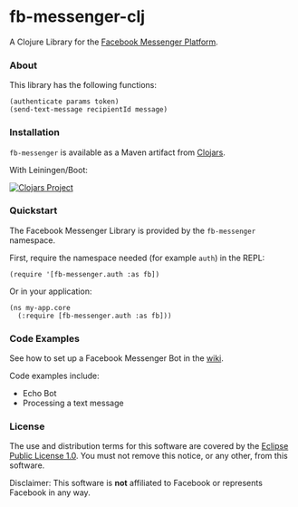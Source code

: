 # fb-messenger-clj

A Clojure Library for the [Facebook Messenger Platform](https://developers.facebook.com/docs/messenger-platform).

### About

This library has the following functions:

	(authenticate params token)
	(send-text-message recipientId message)

### Installation

`fb-messenger` is available as a Maven artifact from [Clojars](http://clojars.org/fb-messenger).

With Leiningen/Boot:

[![Clojars Project](http://clojars.org/fb-messenger/latest-version.svg)](http://clojars.org/fb-messenger)

### Quickstart

The Facebook Messenger Library is provided by the `fb-messenger` namespace.

First, require the namespace needed (for example `auth`) in the REPL:

	(require '[fb-messenger.auth :as fb])

Or in your application:

	(ns my-app.core
	  (:require [fb-messenger.auth :as fb]))

### Code Examples

See how to set up a Facebook Messenger Bot in the [wiki](https://github.com/prometheus-ai/fb-messenger-clj/wiki).

Code examples include:

* Echo Bot
* Processing a text message

### License

The use and distribution terms for this software are covered by the [Eclipse Public License 1.0](http://opensource.org/licenses/eclipse-1.0.php). You must not remove this notice, or any other, from this software.

Disclaimer: This software is **not** affiliated to Facebook or represents Facebook in any way.
